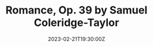 ---
title: Romance, Op. 39 by Samuel Coleridge-Taylor
summary: Timothy Rosenberg and Kristie Born perform Sameul Coleridge-Taylor's _Romance_ on his faculty recital at Stetson University in DeLand, FL. This version was arranged for tenor saxophone by Christopher Creviston.
date: '2023-02-21T19:30:00Z'
links:  
  - icon: youtube
    icon_pack: fab
    name: Play on YouTube
    url: https://www.youtube.com/live/EjE0pUY3i5w?si=28xrjwfExhqGv2x9&t=1040
---